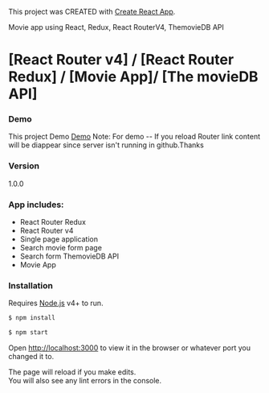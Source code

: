 This project was CREATED with [Create React App](https://github.com/facebookincubator/create-react-app).

Movie app using React, Redux, React RouterV4, ThemovieDB API 

# [React Router v4] / [React Router Redux] / [Movie App]/ [The movieDB API] 

### Demo
This project Demo [Demo](https://rahadkc.github.io/movish/)
Note: For demo -- If you reload Router link content will be diappear since server isn't running in github.Thanks 

### Version
1.0.0

### App includes:
 * React Router Redux
 * React Router v4
 * Single page application 
 * Search movie form page 
 * Search form ThemovieDB API
 * Movie App



### Installation

Requires [Node.js](https://nodejs.org/) v4+ to run.

```sh
$ npm install
```
```sh
$ npm start
```

Open [http://localhost:3000](http://localhost:3000) to view it in the browser or whatever port you changed it to.

The page will reload if you make edits.<br>
You will also see any lint errors in the console.
